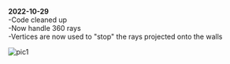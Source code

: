 <b>2022-10-29</b></br>
-Code cleaned up</br>
-Now handle 360 rays</br>
-Vertices are now used to "stop" the rays projected onto the walls</br>

![pic1](https://user-images.githubusercontent.com/4015046/198852543-0aef5376-6294-4ebe-8495-79cbc853f88f.png)
